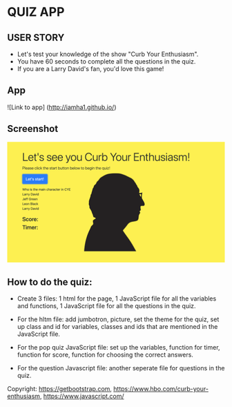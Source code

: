 # QUIZ APP

## USER STORY

- Let's test your knowledge of the show "Curb Your Enthusiasm".
- You have 60 seconds to complete all the questions in the quiz.
- If you are a Larry David's fan, you'd love this game!

## App
![Link to app] (http://iamha1.github.io/)

## Screenshot
![screenshot of the quiz](Assets/cye-project.png)

## How to do the quiz:
- Create 3 files: 1 html for the page, 1 JavaScript file for all the variables and functions, 1 JavaScript file for all the questions in the quiz.

- For the hltm file: add jumbotron, picture, set the theme for the quiz, set up class and id for variables, classes and ids that are mentioned in the JavaScript file.
- For the pop quiz JavaScript file: set up the variables, function for timer, function for score, function for choosing the correct answers.
- For the question Javascript file: another seperate file for questions in the quiz.

Copyright: https://getbootstrap.com, https://www.hbo.com/curb-your-enthusiasm, https://www.javascript.com/
